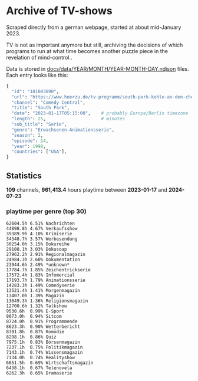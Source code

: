 # Archive of TV-shows

Scraped directly from a german webpage, started at about mid-January 2023.

TV is not as important anymore but still, archiving the decisions of which programs to run at what time
becomes another puzzle piece in the revelation of mind-control.. 

Data is stored in [docs/data/YEAR/MONTH/YEAR-MONTH-DAY.ndjson](docs/data/) files. 
Each entry looks like this:

```python
{
  "id": "181043890", 
  "url": "https://www.hoerzu.de/tv-programm/south-park-kohle-an-den-chefkoch/bid_181043890/", 
  "channel": "Comedy Central", 
  "title": "South Park", 
  "date": "2023-01-17T05:15:00",    # probably Europe/Berlin timezone 
  "length": 25,                     # minutes 
  "sub_title": "Serie", 
  "genre": "Erwachsenen-Animationsserie", 
  "season": 2, 
  "episode": 14, 
  "year": 1998, 
  "countries": ["USA"],
}
```

## Statistics

**109** channels, **961,413.4** hours playtime between **2023-01-17** and **2024-07-23**


### playtime per genre (top 30)

    62604.5h 6.51% Nachrichten
    44898.8h 4.67% Verkaufsshow
    39389.9h 4.10% Krimiserie
    34348.7h 3.57% Werbesendung
    30254.0h 3.15% Dokureihe
    29108.1h 3.03% Dokusoap
    27962.2h 2.91% Regionalmagazin
    24984.3h 2.60% Dokumentation
    23944.6h 2.49% *unknown*
    17784.7h 1.85% Zeichentrickserie
    17572.4h 1.83% Infomercial
    17193.7h 1.79% Animationsserie
    14283.3h 1.49% Comedyserie
    13521.4h 1.41% Morgenmagazin
    13407.0h 1.39% Magazin
    13049.3h 1.36% Religionsmagazin
    12700.6h 1.32% Talkshow
    9530.6h  0.99% E-Sport
    9073.0h  0.94% Sitcom
    8724.0h  0.91% Programmende
    8623.3h  0.90% Wetterbericht
    8391.8h  0.87% Komödie
    8298.1h  0.86% Quiz
    7975.1h  0.83% Börsenmagazin
    7237.1h  0.75% Politikmagazin
    7143.1h  0.74% Wissensmagazin
    7134.0h  0.74% Realityshow
    6651.5h  0.69% Wirtschaftsmagazin
    6438.1h  0.67% Telenovela
    6262.3h  0.65% Dramaserie

